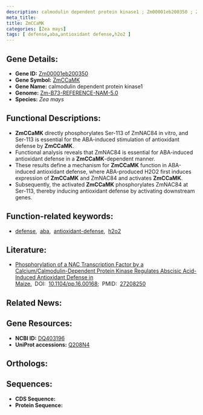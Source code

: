 ```yaml
---
description: calmodulin dependent protein kinase1 ; Zm00001eb200350 ; Zea mays
meta_title:
title: ZmCCaMK
categories: [Zea mays]
tags: [ defense,aba,antioxidant defense,h2o2 ]
---
```


## Gene Details:
- **Gene ID:** [Zm00001eb200350]()
- **Gene Symbol:** <u>ZmCCaMK</u>
- **Gene Name:** calmodulin dependent protein kinase1
- **Genome:** [Zm-B73-REFERENCE-NAM-5.0]()
- **Species:** *Zea mays*

## Functional Descriptions:
   - **ZmCCaMK** directly phosphorylates Ser-113 of ZmNAC84 in vitro, and Ser-113 is essential for the ABA-induced stimulation of antioxidant defense by **ZmCCaMK**.
   - Functional analysis reveals that ZmNAC84 is essential for ABA-induced antioxidant defense in a **ZmCCaMK**-dependent manner.
   - These results define a mechanism for **ZmCCaMK** function in ABA-induced antioxidant defense, where ABA-produced H2O2 first induces expression of **ZmCCaMK** and ZmNAC84 and activates **ZmCCaMK**.
   - Subsequently, the activated **ZmCCaMK** phosphorylates ZmNAC84 at Ser-113, thereby inducing antioxidant defense by activating downstream genes.

## Function-related keywords:
   - [defense](/tags/defense/),&nbsp;&nbsp;[aba](/tags/aba/),&nbsp;&nbsp;[antioxidant-defense](/tags/antioxidant-defense/),&nbsp;&nbsp;[h2o2](/tags/h2o2/)

## Literature:
   - [Phosphorylation of a NAC Transcription Factor by a Calcium/Calmodulin-Dependent Protein Kinase Regulates Abscisic Acid-Induced Antioxidant Defense in Maize.](https://doi.org/10.1104/pp.16.00168)&nbsp;&nbsp;DOI:&nbsp;&nbsp;[10.1104/pp.16.00168](https://doi.org/10.1104/pp.16.00168);&nbsp;&nbsp;PMID:&nbsp;&nbsp;[27208250](https://pubmed.ncbi.nlm.nih.gov/27208250/)

## Related News:

## Gene Resources:
- **NCBI ID:**  [DQ403196](https://www.ncbi.nlm.nih.gov/gene/?term=DQ403196)
- **UniProt accessions:**  [Q208N4](https://www.uniprot.org/uniprotkb/Q208N4/entry)

## Orthologs:

## Sequences:
- **CDS Sequence:**
- **Protein Sequence:**
